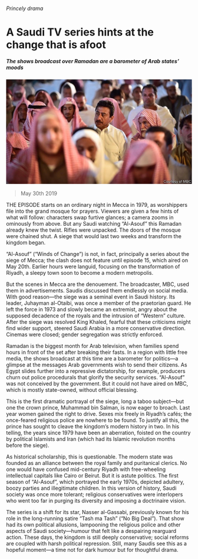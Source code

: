 ###### Princely drama

# A Saudi TV series hints at the change that is afoot 

##### The shows broadcast over Ramadan are a barometer of Arab states’ moods 

![image](images/20190601_bkp006.jpg) 

> May 30th 2019 

THE EPISODE starts on an ordinary night in Mecca in 1979, as worshippers file into the grand mosque for prayers. Viewers are given a few hints of what will follow: characters swap furtive glances; a camera zooms in ominously from above. But any Saudi watching “Al-Asouf” this Ramadan already knew the twist. Rifles were unpacked. The doors of the mosque were chained shut. A siege that would last two weeks and transform the kingdom began. 

“Al-Asouf” (“Winds of Change”) is not, in fact, principally a series about the siege of Mecca; the clash does not feature until episode 15, which aired on May 20th. Earlier hours were languid, focusing on the transformation of Riyadh, a sleepy town soon to become a modern metropolis. 

But the scenes in Mecca are the denouement. The broadcaster, MBC, used them in advertisements. Saudis discussed them endlessly on social media. With good reason—the siege was a seminal event in Saudi history. Its leader, Juhayman al-Otaibi, was once a member of the praetorian guard. He left the force in 1973 and slowly became an extremist, angry about the supposed decadence of the royals and the intrusion of “Western” culture. After the siege was resolved King Khaled, fearful that these criticisms might find wider support, steered Saudi Arabia in a more conservative direction. Cinemas were closed; gender segregation was strictly enforced. 

Ramadan is the biggest month for Arab television, when families spend hours in front of the set after breaking their fasts. In a region with little free media, the shows broadcast at this time are a barometer for politics—a glimpse at the messages Arab governments wish to send their citizens. As Egypt slides further into a repressive dictatorship, for example, producers churn out police procedurals that glorify the security services. “Al-Asouf” was not conceived by the government. But it could not have aired on MBC, which is mostly state-owned, without official blessing. 

This is the first dramatic portrayal of the siege, long a taboo subject—but one the crown prince, Muhammad bin Salman, is now eager to broach. Last year women gained the right to drive. Sexes mix freely in Riyadh’s cafés; the once-feared religious police are nowhere to be found. To justify all this, the prince has sought to cleave the kingdom’s modern history in two. In his telling, the years since 1979 have been an aberration, foisted on the country by political Islamists and Iran (which had its Islamic revolution months before the siege). 

As historical scholarship, this is questionable. The modern state was founded as an alliance between the royal family and puritanical clerics. No one would have confused mid-century Riyadh with free-wheeling intellectual capitals like Cairo or Beirut. But it is astute politics. The first season of “Al-Asouf”, which portrayed the early 1970s, depicted adultery, boozy parties and illegitimate children. In this version of history, Saudi society was once more tolerant; religious conservatives were interlopers who went too far in purging its diversity and imposing a doctrinaire vision. 

The series is a shift for its star, Nasser al-Gassabi, previously known for his role in the long-running satire “Tash ma Tash” (“No Big Deal”). That show had its own political allusions, lampooning the religious police and other aspects of Saudi society—humour that felt like a despairing rearguard action. These days, the kingdom is still deeply conservative; social reforms are coupled with harsh political repression. Still, many Saudis see this as a hopeful moment—a time not for dark humour but for thoughtful drama. 

